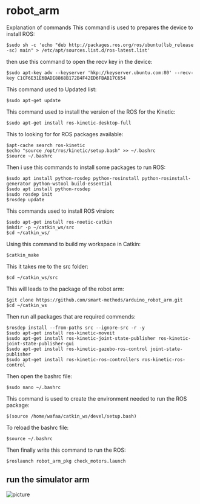 # robot_arm
Explanation of commands
This command is used to prepares the device to install ROS:
```
$sudo sh -c 'echo "deb http://packages.ros.org/ros/ubuntu(lsb_release -sc) main" > /etc/apt/sources.list.d/ros-latest.list' 
```
then use this command to open the recv key in the device:
```
$sudo apt-key adv --keyserver 'hkp://keyserver.ubuntu.com:80' --recv-key C1CF6E31E6BADE8868B172B4F42ED6FBAB17C654
```
This command used to Updated list:
```
$sudo apt-get update 
```
This command used to install the version of the ROS for the Kinetic: 
```
$sudo apt-get install ros-kinetic-desktop-full  
```
This to looking for for ROS packages available:
```
$apt-cache search ros-kinetic 
$echo "source /opt/ros/kinetic/setup.bash" >> ~/.bashrc
$source ~/.bashrc
```
Then i use this commands to install some packages to run ROS: 
```
$sudo apt install python-rosdep python-rosinstall python-rosinstall-generator python-wstool build-essential 
$sudo apt install python-rosdep
$sudo rosdep init
$rosdep update
```
This commands used to install ROS virsion:
```
$sudo apt-get install ros-noetic-catkin
$mkdir -p ~/catkin_ws/src
$cd ~/catkin_ws/
```
Using this command to build my workspace in Catkin:
```
$catkin_make
```
This it takes me to the src folder:
```
$cd ~/catkin_ws/src
```
This will leads to the package of the robot arm:
```
$git clone https://github.com/smart-methods/arduino_robot_arm.git 
$cd ~/catkin_ws
```
Then run all packages that are required commends:
```
$rosdep install --from-paths src --ignore-src -r -y
$sudo apt-get install ros-kinetic-moveit
$sudo apt-get install ros-kinetic-joint-state-publisher ros-kinetic-joint-state-publisher-gui
$sudo apt-get install ros-kinetic-gazebo-ros-control joint-state-publisher
$sudo apt-get install ros-kinetic-ros-controllers ros-kinetic-ros-control
```
Then open the bashrc file:
```
$sudo nano ~/.bashrc
```
This command is used to create the environment needed to run the ROS package:
```
$(source /home/wafaa/catkin_ws/devel/setup.bash)
```
To reload the bashrc file:
```
$source ~/.bashrc
```
Then finally write this command to run the ROS:
```
$roslaunch robot_arm_pkg check_motors.launch
```
## run the simulator arm
![picture](robot_arm.png)
